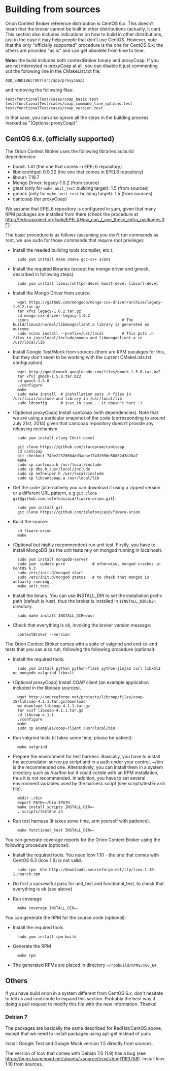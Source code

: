 # Building from sources

Orion Context Broker reference distribution is CentOS 6.x. This doesn't mean that the broker cannot be built in other distributions (actually, it can). This section also includes indications on how to build in other distributions, just in the case it may help people that don't use CentOS. However, note that the only "officially supported" procedure is the one for CentOS 6.x; the others are provided "as is" and can get obsolete from time to time.

**Note:** the build includes both contextBroker binary and proxyCoap. If you are not interested in proxyCoap at all, you can disable it just commenting out the following line in the CMakeList.txt file:


    ADD_SUBDIRECTORY(src/app/proxyCoap)

and removing the following files:

    test/functionalTest/cases/coap_basic.test
    test/functionalTest/cases/coap_command_line_options.test
    test/functionalTest/cases/coap_version.test


In that case, you can also ignore all the steps in the building process marked as "(Optional proxyCoap)"

## CentOS 6.x. (officially supported)

The Orion Context Broker uses the following libraries as build dependencies:

* boost: 1.41 (the one that comes in EPEL6 repository)
* libmicrohttpd: 0.9.22 (the one that comes in EPEL6 repository)
* libcurl: 7.19.7
* Mongo Driver: legacy-1.0.2 (from source)
* gtest (only for `make unit_test` building target): 1.5 (from sources)
* gmock (only for `make unit_test` building target): 1.5 (from sources)
* cantcoap (for proxyCoap)

We assume that EPEL6 repository is configured in yum, given that many RPM packages are installed from there
(check the procedure at http://fedoraproject.org/wiki/EPEL#How_can_I_use_these_extra_packages.3F):

The basic procedure is as follows (assuming you don't run commands as root, we use sudo for those
commands that require root privilege):

* Install the needed building tools (compiler, etc.).

        sudo yum install make cmake gcc-c++ scons

* Install the required libraries (except the mongo driver and gmock, described in following steps).

        sudo yum install libmicrohttpd-devel boost-devel libcurl-devel

* Install the Mongo Driver from source:

        wget https://github.com/mongodb/mongo-cxx-driver/archive/legacy-1.0.2.tar.gz
        tar xfvz legacy-1.0.2.tar.gz
        cd mongo-cxx-driver-legacy-1.0.2
        scons                                         # The build/linux2/normal/libmongoclient.a library is generated as outcome
        sudo scons install --prefix=/usr/local        # This puts .h files in /usr/local/include/mongo and libmongoclient.a in /usr/local/lib

* Install Google Test/Mock from sources (there are RPM pacakges for this, but they don't seem to be working with the current CMakeLists.txt configuration)

        wget http://googlemock.googlecode.com/files/gmock-1.5.0.tar.bz2
        tar xfvj gmock-1.5.0.tar.bz2
        cd gmock-1.5.0
        ./configure
        make
        sudo make install  # installation puts .h files in /usr/local/include and library in /usr/local/lib
        sudo ldconfig      # just in case... it doesn't hurt :)

* (Optional proxyCoap) Install cantcoap (with dependencies). Note that we are using a particular snapshot of the code (corresponding to around July 21st, 2014) given that cantcoap repository doesn't provide any releasing mechanism.


        sudo yum install clang CUnit-devel

        git clone https://github.com/staropram/cantcoap
        cd cantcoap
        git checkout 749e22376664dd3adae17492090e58882d3b28a7
        make
        sudo cp cantcoap.h /usr/local/include
        sudo cp dbg.h /usr/local/include
        sudo cp nethelper.h /usr/local/include
        sudo cp libcantcoap.a /usr/local/lib

* Get the code (alternatively you can download it using a zipped version or a different URL pattern, e.g `git clone git@github.com:telefonicaid/fiware-orion.git`):

        sudo yum install git
        git clone https://github.com/telefonicaid/fiware-orion

* Build the source:

        cd fiware-orion
        make

* (Optional but highly recommended) run unit test. Firstly, you have to install MongoDB (as the unit tests rely on mongod running in localhost).

        sudo yum install mongodb-server
        sudo yum  update pcre            # otherwise, mongod crashes in CentOS 6.3
        sudo /etc/init.d/mongod start
        sudo /etc/init.d/mongod status   # to check that mongod is actually running
        make unit_test

* Install the binary. You can use INSTALL_DIR to set the installation prefix path (default is /usr), thus the broker is installed in `$INSTALL_DIR/bin` directory.

        sudo make install INSTALL_DIR=/usr

* Check that everything is ok, invoking the broker version message:

        contextBroker --version

The Orion Context Broker comes with a suite of valgrind and end-to-end tests that you can also run, following the following procedure (optional):

* Install the required tools:

        sudo yum install python python-flask python-jinja2 curl libxml2 nc mongodb valgrind libxslt

* (Optional proxyCoap) Install COAP client (an example application included in the libcoap sources).

        wget http://sourceforge.net/projects/libcoap/files/coap-18/libcoap-4.1.1.tar.gz/download
        mv download libcoap-4.1.1.tar.gz
        tar xvzf libcoap-4.1.1.tar.gz
        cd libcoap-4.1.1
        ./configure
        make
        sudo cp examples/coap-client /usr/local/bin

* Run valgrind tests (it takes some time, please be patient):

        make valgrind

* Prepare the environment for test harness. Basically, you have to install the accumulator-server.py script and in a path under your control, ~/bin is the recommended one. Alternatively, you can install them in a system directory such as /usr/bin but it could collide with an RPM installation, thus it is not recommended. In addition, you have to set several environment variables used by the harness script (see scripts/testEnv.sh file).

        mkdir ~/bin
        export PATH=~/bin:$PATH
        make install_scripts INSTALL_DIR=~
        . scripts/testEnv.sh

* Run test harness (it takes some time, arm yourself with patience).

        make functional_test INSTALL_DIR=~

You can generate coverage reports for the Orion Context Broker using the following procedure (optional):

* Install the required tools. You need lcov 1.10 - the one that comes with CentOS 6.3 (lcov 1.9) is not valid.

        sudo rpm -Uhv http://downloads.sourceforge.net/ltp/lcov-1.10-1.noarch.rpm

* Do first a successful pass for unit_test and functional_test, to check that everything is ok (see above)

* Run coverage

        make coverage INSTALL_DIR=~

You can generate the RPM for the source code (optional):

* Install the required tools

        sudo yum install rpm-build

* Generate the RPM

        make rpm

* The generated RPMs are placed in directory `~/rpmbuild/RPMS/x86_64`.

## Others

If you have build orion in a system different from CentOS 6.x, don't hesitate to tell us and contribute to expand this section. Probably the best way if doing a pull request to modify this file with the new information. Thanks!

### Debian 7

The packages are basically the same described for RedHat/CentOS above, except that we need to install packages using apt-get instead of yum.

Install Google Test and Google Mock version 1.5 directly from sources.

The version of lcov that comes with Debian 7.0 (1.9) has a bug (see https://bugs.launchpad.net/ubuntu/+source/lcov/+bug/1163758). Install lcov 1.10 from sources.
